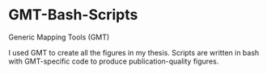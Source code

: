 # GMT-Bash-Scripts
Generic Mapping Tools (GMT)

I used GMT to create all the figures in my thesis. Scripts are written in bash with GMT-specific code to produce publication-quality figures.
